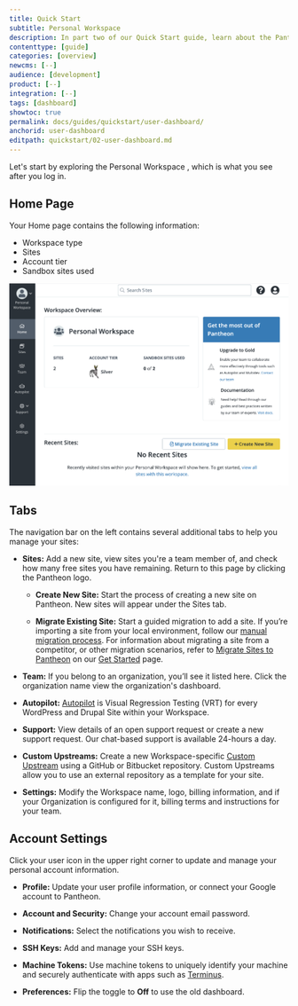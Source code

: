 ```yaml
---
title: Quick Start
subtitle: Personal Workspace
description: In part two of our Quick Start guide, learn about the Pantheon Personal Workspace.
contenttype: [guide]
categories: [overview]
newcms: [--]
audience: [development]
product: [--]
integration: [--]
tags: [dashboard]
showtoc: true
permalink: docs/guides/quickstart/user-dashboard/
anchorid: user-dashboard
editpath: quickstart/02-user-dashboard.md
---
```


Let's start by exploring the Personal Workspace , which is what you see after you log in.

## Home Page

Your Home page contains the following information:

* Workspace type
* Sites
* Account tier
* Sandbox sites used 

![A screenshot of the new Dashboard homepage with Workspace Overview](../../../images/dashboard/new-dashboard/workspace-overview.png)

## Tabs

The navigation bar on the left contains several additional tabs to help you manage your sites:

- **Sites:** Add a new site, view sites you're a team member of, and check how many free sites you have remaining. Return to this page by clicking the Pantheon logo.

  - **Create New Site:** Start the process of creating a new site on Pantheon. New sites will appear under the Sites tab.

  - **Migrate Existing Site:** Start a guided migration to add a site. If you’re importing a site from your local environment, follow our [manual migration process](/migrate-manual).  For information about migrating a site from a competitor, or other migration scenarios, refer to [Migrate Sites to Pantheon](/guides/guided/) on our [Get Started](/get-started) page.

- **Team:** If you belong to an organization, you’ll see it listed here. Click the organization name view the organization's dashboard.

- **Autopilot:** [Autopilot](/guides/autopilot) is Visual Regression Testing (VRT) for every WordPress and Drupal Site within your Workspace.

- **Support:** View details of an open support request or create a new support request. Our chat-based support is available 24-hours a day.

- **Custom Upstreams:** Create a new Workspace-specific [Custom Upstream](/guides/custom-upstream) using a GitHub or Bitbucket repository. Custom Upstreams allow you to use an external repository as a template for your site.

- **Settings:** Modify the Workspace name, logo, billing information, and if your Organization is configured for it, billing terms and instructions for your team.

## Account Settings

Click your user icon in the upper right corner to update and manage your personal account information. 

  - **Profile:** Update your user profile information, or connect your Google account to Pantheon.

  - **Account and Security:** Change your account email password.

  - **Notifications:** Select the notifications you wish to receive.

  - **SSH Keys:** Add and manage your SSH keys.

  - **Machine Tokens:** Use machine tokens to uniquely identify your machine and securely authenticate with apps such as [Terminus](/terminus).

  - **Preferences:** Flip the toggle to **Off** to use the old dashboard. 


<Alert title="Note" type="info" >

<Partial file="dashboard-login-session-length.md" />

</Alert>